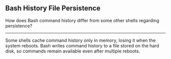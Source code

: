 ## Bash History File Persistence

How does Bash command history differ from some other shells regarding persistence?

---

Some shells cache command history only in memory, losing it when the system reboots. Bash writes command history to a file stored on the hard disk, so commands remain available even after multiple reboots.


